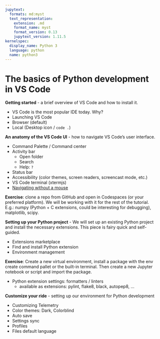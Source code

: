```yaml
---
jupytext:
  formats: md:myst
  text_representation:
    extension: .md
    format_name: myst
    format_version: 0.13
    jupytext_version: 1.11.5
kernelspec:
  display_name: Python 3
  language: python
  name: python3
---
```


# The basics of Python development in VS Code

**Getting started** -  a brief overview of VS Code and how to install it.

- VS Code is the most popular IDE today. Why?
- Launching VS Code
- Browser (default)
- Local (Desktop icon / `code .`)

**An anatomy of the VS Code UI** - how to navigate VS Code’s user interface.

- Command Palette / Command center
- Activity bar
  - Open folder
  - Search
  - Help: `?`
- Status bar
- Accessibility (color themes, screen readers, screencast mode, etc.)
- VS Code terminal (xtermjs)
- [Navigating without a mouse](https://www.youtube.com/watch?v=dJWJ0hCAkAI)

**Exercise**: clone a repo from GitHub and open in Codespaces (or your preferred platform). We will be working with it for the rest of the tutorial. E.g.: numpy (Python + C extensions, could be interesting for debugging), matplotlib, scipy.

**Setting up your Python project** - We will set up an existing Python project and install the necessary extensions. This piece is fairy quick and self-guided.

- Extensions marketplace
- Find and install Python extension
- Environment management

**Exercise**: Create a new virtual environment, install a package with the env create command pallet or the built-in terminal. Then create a new Jupyter notebook or script and import the package.

- Python extension settings: formatters / linters
  - available as extensions: pylint, flake8, black, autopep8, ...

**Customize your ride** - setting up our environment for Python development

- Customizing Telemetry
- Color themes: Dark, Colorblind
- Auto save
- Settings sync
- Profiles
- Files default language

